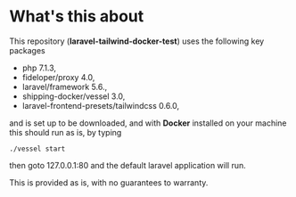 # What's this about 

This repository (**laravel-tailwind-docker-test**) uses the following key packages

* php 7.1.3,
* fideloper/proxy 4.0,
* laravel/framework 5.6.,
* shipping-docker/vessel 3.0,
* laravel-frontend-presets/tailwindcss 0.6.0,

and is set up to be downloaded, and with **Docker** installed on your machine this should run as is, by typing 

```
./vessel start
```
then goto 127.0.0.1:80 and the default laravel application will run.

This is provided as is, with no guarantees to warranty.

